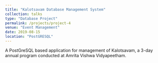 ```yaml
---
title: "Kalotsavam Database Management System"
collection: talks
type: "Database Project"
permalink: /projects/project-4
venue: "Event Management"
date: 2019-08-15
location: "PostGRESQL"
---
```


A PostGreSQL based application for management of Kalotsavam, a 3-day annual program
conducted at Amrita Vishwa Vidyapeetham.
